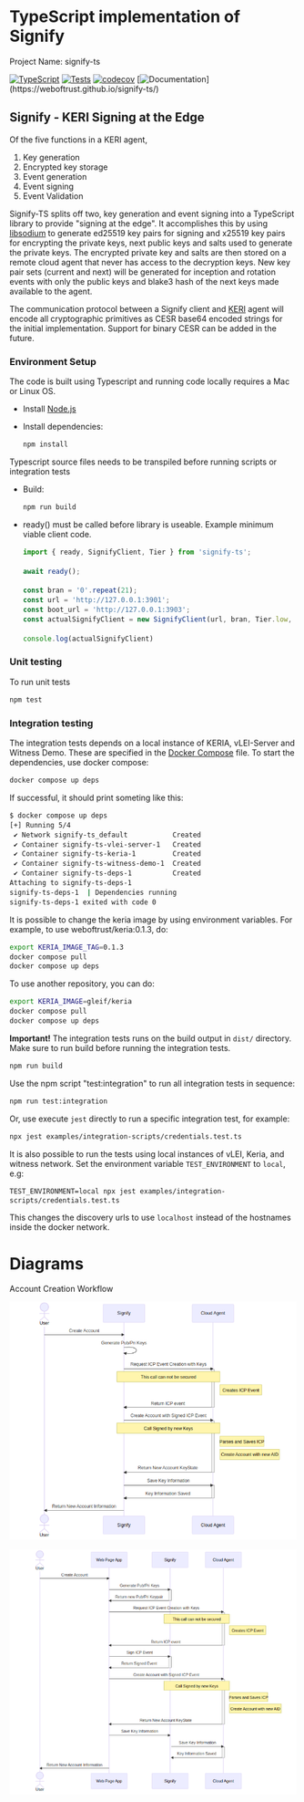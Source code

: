 # TypeScript implementation of Signify

Project Name: signify-ts

[![TypeScript](https://badges.frapsoft.com/typescript/code/typescript.png?v=101)](https://github.com/ellerbrock/typescript-badges/)
[![Tests](https://github.com/WebOfTrust/signify-ts/actions/workflows/main.yml/badge.svg?branch=main)](https://github.com/WebOfTrust/signify-ts/actions/workflows/main.yml)
[![codecov](https://codecov.io/gh/WebOfTrust/signify-ts/branch/main/graph/badge.svg?token=K3GK7MCYVW)](https://codecov.io/gh/WebOfTrust/signify-ts)
[![Documentation](https://img.shields.io/badge/documentation-grey?)](https://weboftrust.github.io/signify-ts/)

## Signify - KERI Signing at the Edge

Of the five functions in a KERI agent,

1. Key generation
2. Encrypted key storage
3. Event generation
4. Event signing
5. Event Validation

Signify-TS splits off two, key generation and event signing into a TypeScript library to provide "signing at the edge".
It accomplishes this by using [libsodium](https://doc.libsodium.org/) to generate ed25519 key pairs for signing and x25519 key pairs for encrypting the
private keys, next public keys and salts used to generate the private keys. The encrypted private key and salts are then stored on a
remote cloud agent that never has access to the decryption keys. New key pair sets (current and next) will be generated
for inception and rotation events with only the public keys and blake3 hash of the next keys made available to the agent.

The communication protocol between a Signify client and [KERI](https://github.com/WebOfTrust/keri) agent will encode all cryptographic primitives as CESR base64
encoded strings for the initial implementation. Support for binary CESR can be added in the future.

### Environment Setup

The code is built using Typescript and running code locally requires a Mac or Linux OS.

-   Install [Node.js](https://nodejs.org)

-   Install dependencies:
    ```bash
    npm install
    ```

Typescript source files needs to be transpiled before running scripts or integration tests

-   Build:
    ```bash
    npm run build
    ```

-   ready() must be called before library is useable.  Example minimum viable client code.
    ```javascript
    import { ready, SignifyClient, Tier } from 'signify-ts';

    await ready();
    
    const bran = '0'.repeat(21);
    const url = 'http://127.0.0.1:3901';
    const boot_url = 'http://127.0.0.1:3903';
    const actualSignifyClient = new SignifyClient(url, bran, Tier.low, boot_url);
    
    console.log(actualSignifyClient)
    ```

### Unit testing

To run unit tests

```bash
npm test
```

### Integration testing

The integration tests depends on a local instance of KERIA, vLEI-Server and Witness Demo. These are specified in the [Docker Compose](./docker-compose.yaml) file. To start the dependencies, use docker compose:

```bash
docker compose up deps
```

If successful, it should print someting like this:

```bash
$ docker compose up deps
[+] Running 5/4
 ✔ Network signify-ts_default           Created                                           0.0s
 ✔ Container signify-ts-vlei-server-1   Created                                           0.1s
 ✔ Container signify-ts-keria-1         Created                                           0.1s
 ✔ Container signify-ts-witness-demo-1  Created                                           0.1s
 ✔ Container signify-ts-deps-1          Created                                           0.0s
Attaching to signify-ts-deps-1
signify-ts-deps-1  | Dependencies running
signify-ts-deps-1 exited with code 0
```

It is possible to change the keria image by using environment variables. For example, to use weboftrust/keria:0.1.3, do:

```bash
export KERIA_IMAGE_TAG=0.1.3
docker compose pull
docker compose up deps
```

To use another repository, you can do:

```bash
export KERIA_IMAGE=gleif/keria
docker compose pull
docker compose up deps
```

**Important!** The integration tests runs on the build output in `dist/` directory. Make sure to run build before running the integration tests.

```bash
npm run build
```

Use the npm script "test:integration" to run all integration tests in sequence:

```bash
npm run test:integration
```

Or, use execute `jest` directly to run a specific integration test, for example:

```bash
npx jest examples/integration-scripts/credentials.test.ts
```

It is also possible to run the tests using local instances of vLEI, Keria, and witness network. Set the environment variable `TEST_ENVIRONMENT` to `local`, e.g:

```
TEST_ENVIRONMENT=local npx jest examples/integration-scripts/credentials.test.ts
```

This changes the discovery urls to use `localhost` instead of the hostnames inside the docker network.

# Diagrams

Account Creation Workflow

![Account Creation](/diagrams/account-creation-workflow.png)

![Account Creation Webpage](/diagrams/account-creation-webpage-workflow.png)
